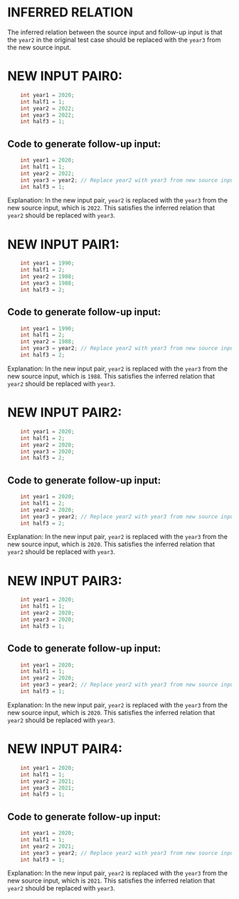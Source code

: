 # INFERRED RELATION
The inferred relation between the source input and follow-up input is that the `year2` in the original test case should be replaced with the `year3` from the new source input.

# NEW INPUT PAIR0:
```java
    int year1 = 2020;
    int half1 = 1;
    int year2 = 2022;
    int year3 = 2022;
    int half3 = 1;
```
## Code to generate follow-up input:
```java
    int year1 = 2020;
    int half1 = 1;
    int year2 = 2022;
    int year3 = year2; // Replace year2 with year3 from new source input
    int half3 = 1;
```
Explanation: In the new input pair, `year2` is replaced with the `year3` from the new source input, which is `2022`. This satisfies the inferred relation that `year2` should be replaced with `year3`.

# NEW INPUT PAIR1:
```java
    int year1 = 1990;
    int half1 = 2;
    int year2 = 1988;
    int year3 = 1988;
    int half3 = 2;
```
## Code to generate follow-up input:
```java
    int year1 = 1990;
    int half1 = 2;
    int year2 = 1988;
    int year3 = year2; // Replace year2 with year3 from new source input
    int half3 = 2;
```
Explanation: In the new input pair, `year2` is replaced with the `year3` from the new source input, which is `1988`. This satisfies the inferred relation that `year2` should be replaced with `year3`.

# NEW INPUT PAIR2:
```java
    int year1 = 2020;
    int half1 = 2;
    int year2 = 2020;
    int year3 = 2020;
    int half3 = 2;
```
## Code to generate follow-up input:
```java
    int year1 = 2020;
    int half1 = 2;
    int year2 = 2020;
    int year3 = year2; // Replace year2 with year3 from new source input
    int half3 = 2;
```
Explanation: In the new input pair, `year2` is replaced with the `year3` from the new source input, which is `2020`. This satisfies the inferred relation that `year2` should be replaced with `year3`.

# NEW INPUT PAIR3:
```java
    int year1 = 2020;
    int half1 = 1;
    int year2 = 2020;
    int year3 = 2020;
    int half3 = 1;
```
## Code to generate follow-up input:
```java
    int year1 = 2020;
    int half1 = 1;
    int year2 = 2020;
    int year3 = year2; // Replace year2 with year3 from new source input
    int half3 = 1;
```
Explanation: In the new input pair, `year2` is replaced with the `year3` from the new source input, which is `2020`. This satisfies the inferred relation that `year2` should be replaced with `year3`.

# NEW INPUT PAIR4:
```java
    int year1 = 2020;
    int half1 = 1;
    int year2 = 2021;
    int year3 = 2021;
    int half3 = 1;
```
## Code to generate follow-up input:
```java
    int year1 = 2020;
    int half1 = 1;
    int year2 = 2021;
    int year3 = year2; // Replace year2 with year3 from new source input
    int half3 = 1;
```
Explanation: In the new input pair, `year2` is replaced with the `year3` from the new source input, which is `2021`. This satisfies the inferred relation that `year2` should be replaced with `year3`.
